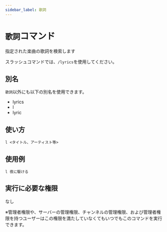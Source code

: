 ```yaml
---
sidebar_label: 歌詞
---
```

# `歌詞`コマンド
指定された楽曲の歌詞を検索します

スラッシュコマンドでは、`/lyrics`を使用してください。

## 別名
`歌詞`以外にも以下の別名を使用できます。

- lyrics
- l
- lyric

## 使い方
```
l <タイトル、アーティスト等>
```

## 使用例
```
l 夜に駆ける
```


## 実行に必要な権限
なし

※管理者権限や、サーバーの管理権限、チャンネルの管理権限、および管理者権限を持つユーザーはこの権限を満たしていなくてもいつでもこのコマンドを実行できます。
  
